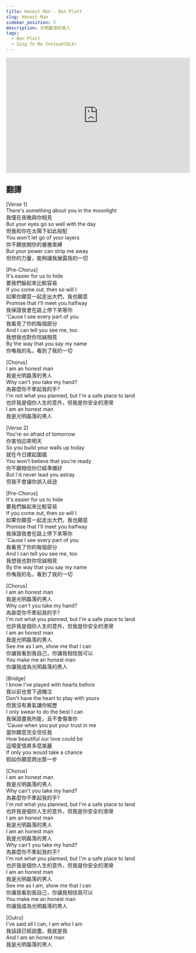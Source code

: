 ```yaml
---
title: Honest Man - Ben Platt
slug: Honest Man
sidebar_position: 5
description: 光明磊落的男人 
tags:
  - Ben Platt
  - Sing To Me Instead(DLX)
---
```


<iframe width="100%" height="315" src="https://www.youtube.com/embed/dIFed5a9jBQ" title="YouTube video player" frameborder="0" allow="accelerometer; autoplay; clipboard-write; encrypted-media; gyroscope; picture-in-picture; web-share" allowfullscreen></iframe>

## 翻譯
[Verse 1]  
There's something about you in the moonlight  
我僅在夜晚與你相見  
But your eyes go so well with the day  
但我和你在太陽下如此般配  
You won't let go of your layers  
你不願放開你的層層束縛  
But your power can strip me away  
但你的力量，能夠讓我展露我的一切  
  
[Pre-Chorus]  
It's easier for us to hide  
要我們躲起來比較容易  
If you come out, then so will I  
如果你願意一起走出大們，我也願意  
Promise that I'll meet you halfway  
我保證我會在路上停下來等你  
'Cause I see every part of you  
我看見了你的每個部分  
And I can tell you see me, too  
我想我也對你坦誠相見  
By the way that you say my name  
你喚我的名，看到了我的一切  
  
[Chorus]  
I am an honest man  
我是光明磊落的男人  
Why can't you take my hand?  
為甚麼你不牽起我的手?  
I'm not what you planned, but I'm a safe place to land  
也許我是個你人生的意外，但我是你安全的港灣  
I am an honest man  
我是光明磊落的男人  
  
[Verse 2]  
You're so afraid of tomorrow  
你害怕迎來明天  
So you build your walls up today  
就在今日建起圍牆  
You won't believe that you're ready  
你不願相信你已經準備好  
But I'd never lead you astray  
但我不會讓你誤入歧途  
  
[Pre-Chorus]  
It's easier for us to hide  
要我們躲起來比較容易  
If you come out, then so will I  
如果你願意一起走出大們，我也願意  
Promise that I'll meet you halfway  
我保證我會在路上停下來等你  
'Cause I see every part of you  
我看見了你的每個部分  
And I can tell you see me, too  
我想我也對你坦誠相見  
By the way that you say my name  
你喚我的名，看到了我的一切  
  
[Chorus]  
I am an honest man  
我是光明磊落的男人  
Why can't you take my hand?  
為甚麼你不牽起我的手?  
I'm not what you planned, but I'm a safe place to land  
也許我是個你人生的意外，但我是你安全的港灣  
I am an honest man  
我是光明磊落的男人  
See me as I am, show me that I can  
你讓我看到我自己，你讓我相信我可以  
You make me an honest man  
你讓我成為光明磊落的男人  
  
[Bridge]  
I know I've played with hearts before  
我以前也曾下過賭注  
Don't have the heart to play with yours  
但我沒有勇氣讓你經歷  
I only swear to do the best I can  
我保證盡我所能，且不會傷害你  
'Cause when you put your trust in me  
當你願意完全信任我  
How beautiful our love could be  
這場愛情將多麼美麗  
If only you would take a chance  
假如你願意跨出那一步  
  
[Chorus]  
I am an honest man  
我是光明磊落的男人  
Why can't you take my hand?  
為甚麼你不牽起我的手?  
I'm not what you planned, but I'm a safe place to land  
也許我是個你人生的意外，但我是你安全的港灣  
I am an honest man  
我是光明磊落的男人  
I am an honest man  
我是光明磊落的男人  
Why can't you take my hand?  
為甚麼你不牽起我的手?  
I'm not what you planned, but I'm a safe place to land  
也許我是個你人生的意外，但我是你安全的港灣  
I am an honest man  
我是光明磊落的男人  
See me as I am, show me that I can  
你讓我看到我自己，你讓我相信我可以  
You make me an honest man  
你讓我成為光明磊落的男人  
  
[Outro]  
I've said all I can, I am who I am  
我話語已經說盡，我就是我  
And I am an honest man  
我是光明磊落的男人    

